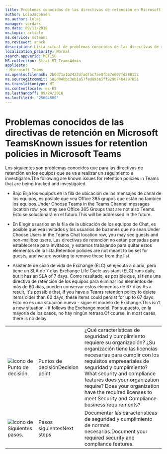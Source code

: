 ```yaml
---
title: Problemas conocidos de las directivas de retención en Microsoft Teams
author: LolaJacobsen
ms.author: lolaj
manager: serdars
ms.date: 09/11/2018
ms.topic: article
ms.service: msteams
ms.reviewer: anach
description: Lista actual de problemas conocidos de las directivas de retención de Microsoft Teams.
localization_priority: Normal
search.appverid: MET150
MS.collection: Strat_MT_TeamsAdmin
appliesto:
- Microsoft Teams
ms.openlocfilehash: 2b6d71a1b2422dfadfbc7ae0fb87e607fd288152
ms.sourcegitcommit: 5e8d04bbc3eb1a57fed893e5ff929674b4297851
ms.translationtype: MT
ms.contentlocale: es-ES
ms.lasthandoff: 09/24/2018
ms.locfileid: "25004589"
---
```

# <a name="known-issues-for-retention-policies-in-microsoft-teams"></a><span data-ttu-id="5103d-103">Problemas conocidos de las directivas de retención en Microsoft Teams</span><span class="sxs-lookup"><span data-stu-id="5103d-103">Known issues for retention policies in Microsoft Teams</span></span>

<span data-ttu-id="5103d-104">Los siguientes son problemas conocidos que para las directivas de retención en los equipos que se va a realizar un seguimiento e investigarse.</span><span class="sxs-lookup"><span data-stu-id="5103d-104">The following are known issues for retention policies in Teams that are being tracked and investigated.</span></span>

- <span data-ttu-id="5103d-105">Bajo Elija los equipos en la fila de ubicación de los mensajes de canal de los equipos, es posible que vea Office 365 grupos que están no también los equipos.</span><span class="sxs-lookup"><span data-stu-id="5103d-105">Under Choose Teams in the Teams Channel messages location row, you may see Office 365 Groups that are not also Teams.</span></span> <span data-ttu-id="5103d-106">Esto se solucionará en el futuro.</span><span class="sxs-lookup"><span data-stu-id="5103d-106">This will be addressed in the future.</span></span>

- <span data-ttu-id="5103d-107">En Elegir usuarios en la fila de la ubicación de los equipos de Chat, es posible que vea invitados y los usuarios de buzones que no sean.</span><span class="sxs-lookup"><span data-stu-id="5103d-107">Under Choose Users in the Teams Chat location row, you may see guests and non-mailbox users.</span></span> <span data-ttu-id="5103d-108">Las directivas de retención no están pensadas para establecerse para invitados, y estamos trabajando para quitar estos elementos de la lista.</span><span class="sxs-lookup"><span data-stu-id="5103d-108">Retention policies are not meant to be set for guests, and we are working to remove these from the list.</span></span>

- <span data-ttu-id="5103d-109">Asistente de ciclo de vida de Exchange (ELC) se ejecuta a diario, pero tiene un SLA de 7 días.</span><span class="sxs-lookup"><span data-stu-id="5103d-109">Exchange Life Cycle assistant (ELC) runs daily, but it has an SLA of 7 days.</span></span> <span data-ttu-id="5103d-110">Como resultado, es posible que, si tiene una directiva de retención de los equipos para eliminar los elementos de más de 60 días, pueden conservar estos elementos de 67 días.</span><span class="sxs-lookup"><span data-stu-id="5103d-110">As a result, it's possible that, if you have a Teams retention policy to delete items older than 60 days, these items could persist for up to 67 days.</span></span> <span data-ttu-id="5103d-111">Esto no es una situación nueva - sigue el modelo de Exchange.</span><span class="sxs-lookup"><span data-stu-id="5103d-111">This isn't a new situation - it follows the Exchange model.</span></span> <span data-ttu-id="5103d-112">Por supuesto, en la mayoría de los casos, no hay ningún retraso.</span><span class="sxs-lookup"><span data-stu-id="5103d-112">Of course, in most cases, there is no delay.</span></span>


| | | |
|---------|---------|---------|
|![Icono de Punto de decisión.](media/Overview_of_security_and_compliance_in_Microsoft_Teams_image3.png)     |<span data-ttu-id="5103d-114">Puntos de decisión</span><span class="sxs-lookup"><span data-stu-id="5103d-114">Decision point</span></span>         |<span data-ttu-id="5103d-p104">¿Qué características de seguridad y cumplimiento requiere su organización? ¿Su organización tiene las licencias necesarias para cumplir con los requisitos empresariales de seguridad y cumplimiento?</span><span class="sxs-lookup"><span data-stu-id="5103d-p104">What security and compliance features does your organization require? Does your organization have the required licenses to meet Security and Compliance business requirements?</span></span>         |
|![Icono de Siguientes pasos.](media/Overview_of_security_and_compliance_in_Microsoft_Teams_image4.png)     |<span data-ttu-id="5103d-118">Pasos siguientes</span><span class="sxs-lookup"><span data-stu-id="5103d-118">Next steps</span></span>         |<span data-ttu-id="5103d-119">Documentar las características de seguridad y cumplimiento de normas necesarias.</span><span class="sxs-lookup"><span data-stu-id="5103d-119">Document your required security and compliance features.</span></span>         |
